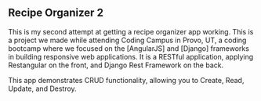 ## Recipe Organizer 2

This is my second attempt at getting a recipe organizer app working. This is a project we made while attending Coding Campus in Provo, UT, a coding bootcamp where we focused on the [AngularJS] and [Django] frameworks in building responsive web applications. It is a RESTful application, applying Restangular on the front, and Django Rest Framework on the back. 

This app demonstrates CRUD functionality, allowing you to Create, Read, Update, and Destroy. 
